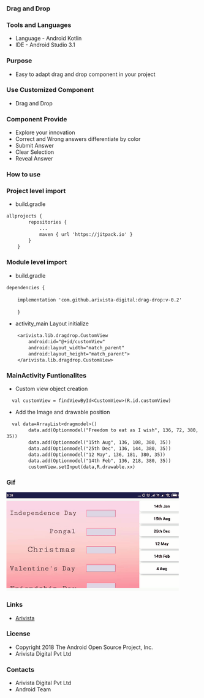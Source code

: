 ### Drag and Drop ###

### Tools and Languages ###

* Language - Android Kotlin
* IDE - Android Studio 3.1

### Purpose ###

* Easy to adapt drag and drop component in your project

### Use Customized Component ###

* Drag and Drop

### Component Provide ###

* Explore your innovation 
* Correct and Wrong answers differentiate by color
* Submit Answer
* Clear Selection
* Reveal Answer

### How to use ###
### Project level import ###

* build.gradle
```
allprojects {
		repositories {
			...
			maven { url 'https://jitpack.io' }
		}
	}
 ```
### Module level import ###

* build.gradle
```
dependencies {

    implementation 'com.github.arivista-digital:drag-drop:v-0.2'
     
	}
 ```
 * activity_main Layout initialize
```
    <arivista.lib.dragdrop.CustomView
        android:id="@+id/customView"
        android:layout_width="match_parent"
        android:layout_height="match_parent">
    </arivista.lib.dragdrop.CustomView>
```
### MainActivity Funtionalites ###

* Custom view object creation
```
  val customView = findViewById<CustomView>(R.id.customView)
```

* Add the Image and drawable position
```
  val data=ArrayList<dragmodel>()
        data.add(Optionmodel("Freedom to eat as I wish", 136, 72, 380, 35))
        data.add(Optionmodel("15th Aug", 136, 108, 380, 35))
        data.add(Optionmodel("25th Dec", 136, 144, 380, 35))
        data.add(Optionmodel("12 May", 136, 181, 380, 35))
        data.add(Optionmodel("14th Feb", 136, 218, 380, 35))
        customView.setInput(data,R.drawable.xx)

```    
### Gif ###
![Alt Text](/app/screenshot/demo.gif)
### Links ###
* [Arivista ](https://www.arivistadigital.org/ "Arivista ")

### License ###

* Copyright 2018 The Android Open Source Project, Inc.
* Arivista Digital Pvt Ltd

### Contacts ###

* Arivista Digital Pvt Ltd
* Android Team
